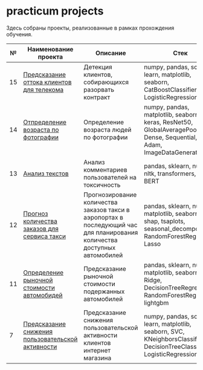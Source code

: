 # practicum projects

Здесь собраны проекты, реализованные в рамках прохождения обучения.

 № | Наименование проекта                                         | Описание                                                     | Стек                                                         |
---|------------------------------------------------------------- | ------------------------------------------------------------ | ------------------------------------------------------------ |
15|[Предсказание оттока клиентов для телекома](https://github.com/lil-scripter/Practicum_projects/tree/77acbf9ae35e667a69f2065e297434259b2587af/15-ML-churn_prediction) | Детекция клиентов, собирающихся разорвать контракт | numpy, pandas, scikit-learn, matplotlib, seaborn, CatBoostClassifier, LogisticRegression |
14|[Отпределение возраста по фотографии](https://github.com/lil-scripter/Practicum_projects/tree/77acbf9ae35e667a69f2065e297434259b2587af/14-CV-age_recognition) | Определение возраста людей по фотографии | numpy, pandas, matplotlib, seaborn, PIL, keras, ResNet50, GlobalAveragePooling2D, Dense, Sequential, Adam, ImageDataGenerator
13|[Анализ текстов](https://github.com/lil-scripter/Practicum_projects/tree/77acbf9ae35e667a69f2065e297434259b2587af/13-NLP-toxic_comments_detection) | Анализ комментариев пользователей на токсичность | pandas, sklearn, numpy, nltk, transformers, tqdm, BERT |
12|[Прогноз количества заказов для сервиса такси](https://github.com/lil-scripter/Practicum_projects/tree/b950731b874677a10877d3b2bd0ad9018e427139/12-TSA-taxi_orders_prediction) | Прогнозирование количества заказов такси в аэропортах в последующий час для планирования количества доступных автомобилей| pandas, sklearn, numpy, matplotlib, seaborn, shap, tsaplots, seasonal_decompose, RandomForestRegressor, Lasso |
11|[Определение рыночной стоимости автомобидей](https://github.com/lil-scripter/practicum_projects/tree/6976ced0dc180221207c3881c9bebbecede37345/11-ML-cars_cost_prediction) | Предсказание рыночной стоимости подержанных автомобилей | pandas, sklearn, numpy, matplotlib, seaborn, phik, Ridge, DecisionTreeRegressor, RandomForestRegressor, lightgbm |
7|[Предсказание снижения пользовательской активности](https://github.com/lil-scripter/practicum_projects/tree/869254c528fb725ce5a5edaf04a51fb1672d3a63/07-ML-customers_activity) | Предсказание снижения пользовательской активности клиентов интернет магазина | numpy, pandas, scikit-learn, matplotlib, seaborn, SVC, KNeighborsClassifier, DecisionTreeClassifier, LogisticRegression |
